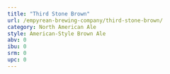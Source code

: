 ```yaml
---
title: "Third Stone Brown"
url: /empyrean-brewing-company/third-stone-brown/
category: North American Ale
style: American-Style Brown Ale
abv: 0
ibu: 0
srm: 0
upc: 0
---
```


